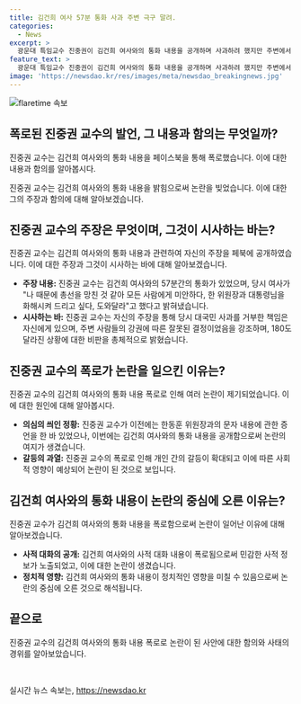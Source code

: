 ```yaml
---
title: 김건희 여사 57분 통화 사과 주변 극구 말려.
categories:
  - News
excerpt: >
  광운대 특임교수 진중권이 김건희 여사와의 통화 내용을 공개하며 사과하려 했지만 주변에서 막혔다고 주장했습니다. 김 여사는 총선에서의 사과를 거부하며 주변의 강압에 따른 결정이라고 말하며 친윤계를 비판했습니다. 이에 관련하여 한 후보 측은 문자 내용을 확인한 것을 부인하는 등 교착상태에 놓였습니다.
feature_text: >
  광운대 특임교수 진중권이 김건희 여사와의 통화 내용을 공개하며 사과하려 했지만 주변에서 막혔다고 주장했습니다. 김 여사는 총선에서의 사과를 거부하며 주변의 강압에 따른 결정이라고 말하며 친윤계를 비판했습니다. 이에 관련하여 한 후보 측은 문자 내용을 확인한 것을 부인하는 등 교착상태에 놓였습니다.
image: 'https://newsdao.kr/res/images/meta/newsdao_breakingnews.jpg'
---
```


<p><img src="https://newsdao.kr/res/images/meta/newsdao_breakingnews.jpg" alt="flaretime 속보" /></p>

<h2 data-ke-size="size26">폭로된 진중권 교수의 발언, 그 내용과 함의는 무엇일까?</h2>

<p>진중권 교수는 김건희 여사와의 통화 내용을 페이스북을 통해 폭로했습니다. 이에 대한 내용과 함의를 알아봅시다.</p>

<p data-ke-size="size16">진중권 교수는 김건희 여사와의 통화 내용을 밝힘으로써 논란을 빚었습니다. 이에 대한 그의 주장과 함의에 대해 알아보겠습니다.</p>

<h2 data-ke-size="size26">진중권 교수의 주장은 무엇이며, 그것이 시사하는 바는?</h2>

<p>진중권 교수는 김건희 여사와의 통화 내용과 관련하여 자신의 주장을 페북에 공개하였습니다. 이에 대한 주장과 그것이 시사하는 바에 대해 알아보겠습니다.</p>

<ul>
  <li><b>주장 내용:</b> 진중권 교수는 김건희 여사와의 57분간의 통화가 있었으며, 당시 여사가 "나 때문에 총선을 망친 것 같아 모든 사람에게 미안하다, 한 위원장과 대통령님을 화해시켜 드리고 싶다, 도와달라"고 했다고 밝혀냈습니다.</li>
  <li><b>시사하는 바:</b> 진중권 교수는 자신의 주장을 통해 당시 대국민 사과를 거부한 책임은 자신에게 있으며, 주변 사람들의 강권에 따른 잘못된 결정이었음을 강조하며, 180도 달라진 상황에 대한 비판을 총체적으로 밝혔습니다.</li>
</ul>

<h2 data-ke-size="size26">진중권 교수의 폭로가 논란을 일으킨 이유는?</h2>

<p>진중권 교수의 김건희 여사와의 통화 내용 폭로로 인해 여러 논란이 제기되었습니다. 이에 대한 원인에 대해 알아봅시다.</p>

<ul>
  <li><b>의심의 씌인 정황:</b> 진중권 교수가 이전에는 한동훈 위원장과의 문자 내용에 관한 증언을 한 바 있었으나, 이번에는 김건희 여사와의 통화 내용을 공개함으로써 논란의 여지가 생겼습니다.</li>
  <li><b>갈등의 과열:</b> 진중권 교수의 폭로로 인해 개인 간의 갈등이 확대되고 이에 따른 사회적 영향이 예상되어 논란이 된 것으로 보입니다.</li>
</ul>

<h2 data-ke-size="size26">김건희 여사와의 통화 내용이 논란의 중심에 오른 이유는?</h2>

<p>진중권 교수가 김건희 여사와의 통화 내용을 폭로함으로써 논란이 일어난 이유에 대해 알아보겠습니다.</p>

<ul>
  <li><b>사적 대화의 공개:</b> 김건희 여사와의 사적 대화 내용이 폭로됨으로써 민감한 사적 정보가 노출되었고, 이에 대한 논란이 생겼습니다.</li>
  <li><b>정치적 영향:</b> 김건희 여사와의 통화 내용이 정치적인 영향을 미칠 수 있음으로써 논란의 중심에 오른 것으로 해석됩니다.</li>
</ul>

<h2 data-ke-size="size26">끝으로</h2>

<p>진중권 교수의 김건희 여사와의 통화 내용 폭로로 논란이 된 사안에 대한 함의와 사태의 경위를 알아보았습니다.</p>

<p data-ke-size="size16">&nbsp;</p>
실시간 뉴스 속보는, <a href="https://newsdao.kr" rel="dofollow">https://newsdao.kr</a>


